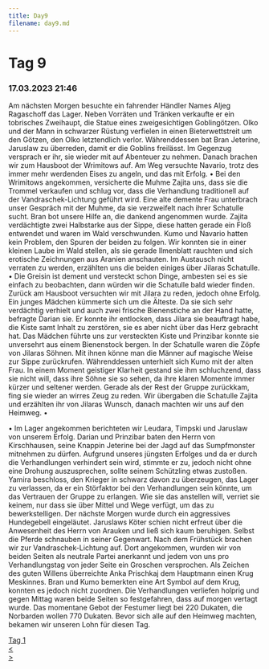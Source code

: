 ```yaml
---
title: Day9
filename: day9.md
--- 
```


# Tag 9
###  17.03.2023 21:46
Am nächsten Morgen besuchte ein fahrender Händler Names Aljeg Ragaschoff das Lager. Neben Vorräten und Tränken verkaufte er ein tobrisches Zweihaupt, die Statue eines zweigesichtigen Goblingötzen. Olko und der Mann in schwarzer Rüstung verfielen in einen Bieterwettstreit um den Götzen, den Olko letztendlich verlor. Währenddessen bat Bran Jeterine, Jaruslaw zu überreden, damit er die Goblins freilässt. Im Gegenzug versprach er ihr, sie wieder mit auf Abenteuer zu nehmen. Danach brachen wir zum Hausboot der Wrimitows auf. Am Weg versuchte Navario, trotz des immer mehr werdenden Eises zu angeln, und das mit Erfolg.
•  Bei den Wrimitows angekommen, versicherte die Muhme Zajita uns, dass sie die Trommel verkaufen und schlug vor, dass die Verhandlung traditionell auf der Vandraschek-Lichtung geführt wird. Eine alte demente Frau unterbrach unser Gespräch mit der Muhme, da sie verzweifelt nach ihrer Schatulle sucht. Bran bot unsere Hilfe an, die dankend angenommen wurde. Zajita verdächtigte zwei Halbstarke aus der Sippe, diese hatten gerade ein Floß entwendet und waren im Wald verschwunden. Kumo und Navario hatten kein Problem, den Spuren der beiden zu folgen. Wir konnten sie in einer kleinen Laube im Wald stellen, als sie gerade Ilmenblatt rauchten und sich erotische Zeichnungen aus Aranien anschauten. Im Austausch nicht verraten zu werden, erzählten uns die beiden einiges über Jilaras Schatulle.
•  Die Greisin ist dement und versteckt schon Dinge, ambesten sei es sie einfach zu beobachten, dann würden wir die Schatulle bald wieder finden. Zurück am Hausboot versuchten wir mit Jilara zu reden, jedoch ohne Erfolg. Ein junges Mädchen kümmerte sich um die Älteste. Da sie sich sehr verdächtig verhielt und auch zwei frische Bienenstiche an der Hand hatte, befragte Darian sie. Er konnte ihr entlocken, dass Jilara sie beauftragt habe, die Kiste samt Inhalt zu zerstören, sie es aber nicht über das Herz gebracht hat. Das Mädchen führte uns zur versteckten Kiste und Prinzibar konnte sie unversehrt aus einem Bienenstock bergen. In der Schatulle waren die Zöpfe von Jilaras Söhnen. Mit ihnen könne man die Männer auf magische Weise zur Sippe zurückrufen. Währenddessen unterhielt sich Kumo mit der alten Frau. In einem Moment geistiger Klarheit gestand sie ihm schluchzend, dass sie nicht will, dass ihre Söhne sie so sehen, da ihre klaren Momente immer kürzer und seltener werden. Gerade als der Rest der Gruppe zurückkam, fing sie wieder an wirres Zeug zu reden. Wir übergaben die Schatulle Zajita und erzählten ihr von Jilaras Wunsch, danach machten wir uns auf den Heimweg.
•  
 
•  Im Lager angekommen berichteten wir Leudara, Timpski und Jaruslaw von unserem Erfolg. Darian und Prinzibar baten den Herrn von Kirschhausen, seine Knappin Jeterine bei der Jagd auf das Sumpfmonster mitnehmen zu dürfen. Aufgrund unseres jüngsten Erfolges und da er durch die Verhandlungen verhindert sein wird, stimmte er zu, jedoch nicht ohne eine Drohung auszusprechen, sollte seinem Schützling etwas zustoßen. Yamira beschloss, den Krieger in schwarz davon zu überzeugen, das Lager zu verlassen, da er ein Störfaktor bei den Verhandlungen sein könnte, um das Vertrauen der Gruppe zu erlangen. Wie sie das anstellen will, verriet sie keinem, nur dass sie über Mittel und Wege verfügt, um das zu bewerkstelligen.
Der nächste Morgen wurde durch ein aggressives Hundegebell eingeläutet. Jaruslaws Köter schien nicht erfreut über die Anwesenheit des Herrn von Arauken und ließ sich kaum beruhigen. Selbst die Pferde schnauben in seiner Gegenwart. Nach dem Frühstück brachen wir zur Vandraschek-Lichtung auf. Dort angekommen, wurden wir von beiden Seiten als neutrale Partei anerkannt und jedem von uns pro Verhandlungstag von jeder Seite ein Groschen versprochen. Als Zeichen des guten Willens überreichte Anka Prischkaj dem Hauptmann einen Krug Meskinnes. Bran und Kumo bemerkten eine Art Symbol auf dem Krug, konnten es jedoch nicht zuordnen. Die Verhandlungen verliefen holprig und gegen Mittag waren beide Seiten so festgefahren, dass auf morgen vertagt wurde. Das momentane Gebot der Festumer liegt bei 220 Dukaten, die Norbarden wollen 770 Dukaten. Bevor sich alle auf den Heimweg machten, bekamen wir unseren Lohn für diesen Tag.

[Tag 1](README.md)<br>
[<](day8.md)<br>
[>](day10.md)<br>
